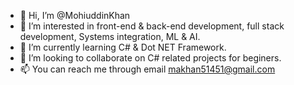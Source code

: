 - 👋 Hi, I’m @MohiuddinKhan
- 👀 I’m interested in front-end & back-end development, full stack development, Systems integration, ML & AI.
- 🌱 I’m currently learning C# & Dot NET Framework.
- 💞️ I’m looking to collaborate on C# related projects for beginers.
- 📫 You can reach me through email makhan51451@gmail.com

<!---
MohiuddinKhan/MohiuddinKhan is a ✨ special ✨ repository because its `README.md` (this file) appears on your GitHub profile.
You can click the Preview link to take a look at your changes.
--->
